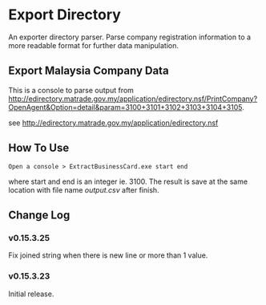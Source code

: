 # Export Directory
An exporter directory parser. Parse company registration information to a more readable format for further data manipulation.

## Export Malaysia Company Data
This is a console to parse output from http://edirectory.matrade.gov.my/application/edirectory.nsf/PrintCompany?OpenAgent&Option=detail&param=3100+3101+3102+3103+3104+3105.

see http://edirectory.matrade.gov.my/application/edirectory.nsf


## How To Use
    Open a console > ExtractBusinessCard.exe start end

where start and end is an integer ie. 3100. The result is save at the same location with file name _output.csv_ after finish.


## Change Log

### v0.15.3.25
Fix joined string when there is new line or more than 1 value.

### v0.15.3.23
Initial release.